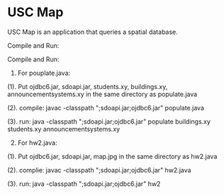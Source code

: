 USC Map
=======================

USC Map is an application that queries a spatial database. 

Compile and Run:

Compile and Run:

1. For pouplate.java:

(1). Put ojdbc6.jar, sdoapi.jar, students.xy, buildings.xy, announcementsystems.xy in the same directory as populate.java

(2). compile: javac -classpath ";sdoapi.jar;ojdbc6.jar" populate.java

(3). run: java -classpath ";sdoapi.jar;ojdbc6.jar" populate buildings.xy students.xy announcementsystems.xy



2. For hw2.java:

(1). Put ojdbc6.jar, sdoapi.jar, map.jpg in the same directory as hw2.java

(2). complie: javac -classpath ";sdoapi.jar;ojdbc6.jar" hw2.java

(3). run: java -classpath ";sdoapi.jar;ojdbc6.jar" hw2
